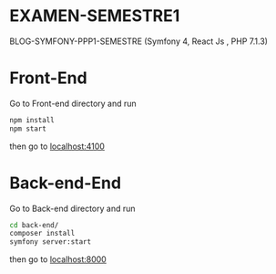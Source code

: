 # EXAMEN-SEMESTRE1
BLOG-SYMFONY-PPP1-SEMESTRE (Symfony 4, React Js , PHP 7.1.3)

# Front-End
Go to Front-end directory and run
```bash
npm install
npm start
```

then go to [localhost:4100](http://localhost:4000)

# Back-end-End
Go to Back-end directory and run
```bash
cd back-end/
composer install
symfony server:start
```

then go to [localhost:8000](http://localhost:8000)


